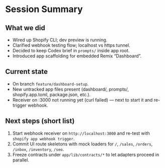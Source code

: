 # Session Summary

## What we did
- Wired up Shopify CLI; dev preview is running.
- Clarified webhook testing flow; localhost vs https tunnel.
- Decided to keep Codex brief in `prompts/` inside app root.
- Introduced app scaffolding for embedded Remix “Dashboard”.

## Current state
- On branch `feature/dashboard-setup`.
- New untracked app files present (dashboard/, prompts/, shopify.app.toml, package.json, etc.).
- Receiver on :3000 not running yet (curl failed) — next to start it and re-trigger webhook.

## Next steps (short list)
1) Start webhook receiver on `http://localhost:3000` and re-test with `shopify app webhook trigger`.
2) Commit UI route skeletons with mock loaders for `/`, `/sales`, `/orders`, `/inbox`, `/inventory`, `/seo`.
3) Freeze contracts under `app/lib/contracts/*` to let adapters proceed in parallel.

